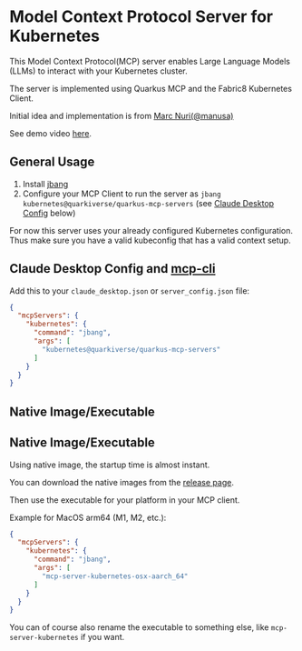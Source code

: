 # Model Context Protocol Server for Kubernetes

This Model Context Protocol(MCP) server enables Large Language Models (LLMs) to interact with your Kubernetes cluster.

The server is implemented using Quarkus MCP and the Fabric8 Kubernetes Client.

Initial idea and implementation is from [Marc Nuri(@manusa)](https://github.com/manusa)

See demo video [here](https://youtu.be/JZn7fUKbRHU).

## General Usage 

1. Install [jbang](https://www.jbang.dev/download/)
2. Configure your MCP Client to run the server as `jbang kubernetes@quarkiverse/quarkus-mcp-servers` (see [Claude Desktop Config](#claude-desktop-config) below)

For now this server uses your already configured Kubernetes configuration. Thus make sure you have a valid kubeconfig that has a valid context setup.

## Claude Desktop Config and [mcp-cli](https://github.com/chrishayuk/mcp-cli) <a id="claude-desktop-config"/>

Add this to your `claude_desktop.json` or `server_config.json` file:

```json
{
  "mcpServers": {
    "kubernetes": {
      "command": "jbang",
      "args": [
        "kubernetes@quarkiverse/quarkus-mcp-servers"
      ]
    }
  }
}
```

## Native Image/Executable

## Native Image/Executable

Using native image, the startup time is almost instant. 

You can download the native images from the [release page](https://github.com/quarkiverse/quarkus-mcp-servers/releases).

Then use the executable for your platform in your MCP client.

Example for MacOS arm64 (M1, M2, etc.):

```json
{
  "mcpServers": {
    "kubernetes": {
      "command": "jbang",
      "args": [
        "mcp-server-kubernetes-osx-aarch_64"
      ]
    }
  }
}
```

You can of course also rename the executable to something else, like `mcp-server-kubernetes` if you want.
